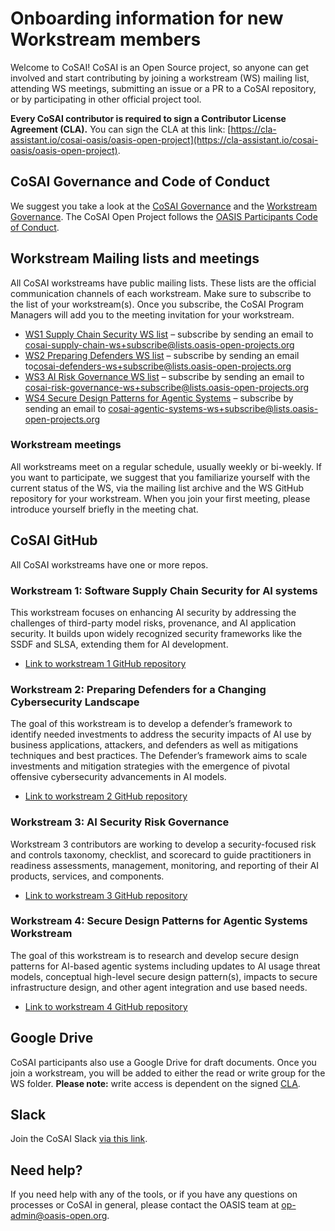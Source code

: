 # Onboarding information for new Workstream members

Welcome to CoSAI! CoSAI is an Open Source project, so anyone can get involved and start contributing by joining a workstream (WS) mailing list, attending WS meetings, submitting an issue or a PR to a CoSAI repository, or by participating in other official project tool. 

**Every CoSAI contributor is required to sign a Contributor License Agreement (CLA).** You can sign the CLA at this link: [https://cla-assistant.io/cosai-oasis/oasis-open-project](https://cla-assistant.io/cosai-oasis/oasis-open-project).

## CoSAI Governance and Code of Conduct
We suggest you take a look at the [CoSAI Governance](https://github.com/cosai-oasis/oasis-open-project/blob/main/GOVERNANCE.md) and the [Workstream Governance](https://github.com/cosai-oasis/oasis-open-project/blob/main/TSC-WS-GOVERNANCE.md).
​The CoSAI Open Project follows the [OASIS Participants Code of Conduct](https://www.oasis-open.org/policies-guidelines/open-projects-process/).

## Workstream Mailing lists and meetings
All CoSAI workstreams have public mailing lists. These lists are the official communication channels of each workstream. Make sure to subscribe to the list of your workstream(s). Once you subscribe, the CoSAI Program Managers will add you to the meeting invitation for your workstream.

* [WS1 Supply Chain Security WS list](https://lists.oasis-open-projects.org/g/cosai-supply-chain-ws/topics) – subscribe by sending an email to [cosai-supply-chain-ws+subscribe@lists.oasis-open-projects.org](mailto:cosai-supply-chain-ws+subscribe@lists.oasis-open-projects.org)
* [WS2 Preparing Defenders WS list](https://lists.oasis-open-projects.org/g/cosai-defenders-ws/topics) – subscribe by sending an email to[cosai-defenders-ws+subscribe@lists.oasis-open-projects.org](mailto:cosai-defenders-ws+subscribe@lists.oasis-open-projects.org)
* [WS3 AI Risk Governance WS list](https://lists.oasis-open-projects.org/g/cosai-risk-governance-ws/topics) – subscribe by sending an email to [cosai-risk-governance-ws+subscribe@lists.oasis-open-projects.org](mailto:cosai-risk-governance-ws+subscribe@lists.oasis-open-projects.org)
* [WS4 Secure Design Patterns for Agentic Systems](https://lists.oasis-open-projects.org/g/cosai-agentic-systems-ws/topics) – subscribe by sending an email to [cosai-agentic-systems-ws+subscribe@lists.oasis-open-projects.org](mailto:cosai-agentic-systems-ws+subscribe@lists.oasis-open-projects.org)

### Workstream meetings
All workstreams meet on a regular schedule, usually weekly or bi-weekly. If you want to participate, we suggest that you familiarize yourself with the current status of the WS, via the mailing list archive and the WS GitHub repository for your workstream. When you join your first meeting, please introduce yourself briefly in the meeting chat.

## CoSAI GitHub
All CoSAI workstreams have one or more repos. 

### Workstream 1: Software Supply Chain Security for AI systems
This workstream focuses on enhancing AI security by addressing the challenges of third-party model risks, provenance, and AI application security. It builds upon widely recognized security frameworks like the SSDF and SLSA, extending them for AI development. 
* [Link to workstream 1 GitHub repository](https://github.com/cosai-oasis/ws1-supply-chain)

### Workstream 2: Preparing Defenders for a Changing Cybersecurity Landscape
The goal of this workstream is to develop a defender’s framework to identify needed investments to address the security impacts of AI use by business applications, attackers, and defenders as well as mitigations techniques and best practices. The Defender’s framework aims to scale investments and mitigation strategies with the emergence of pivotal offensive cybersecurity advancements in AI models. 
* [Link to workstream 2 GitHub repository](https://github.com/cosai-oasis/ws2-defenders)

### Workstream 3: AI Security Risk Governance
Workstream 3 contributors are working to develop a security-focused risk and controls taxonomy, checklist, and scorecard to guide practitioners in readiness assessments, management, monitoring, and reporting of their AI products, services, and components. 
* [Link to workstream 3 GitHub repository](https://github.com/cosai-oasis/ws3-ai-risk-governance)

### Workstream 4: Secure Design Patterns for Agentic Systems Workstream
The goal of this workstream is to research and develop secure design patterns for AI-based agentic systems including updates to AI usage threat models, conceptual high-level secure design pattern(s), impacts to secure infrastructure design, and other agent integration and use based needs.
* [Link to workstream 4 GitHub repository](https://github.com/cosai-oasis/ws4-secure-design-agentic-systems)

## Google Drive
CoSAI participants also use a Google Drive for draft documents. Once you join a workstream, you will be added to either the read or write group for the WS folder. **Please note:** write access is dependent on the signed [CLA](https://cla-assistant.io/cosai-oasis/oasis-open-project).

## Slack
Join the CoSAI Slack [via this link](https://join.slack.com/t/cosai-op/shared_invite/zt-2rbgqtolg-GdajCyOiddYtGJ3cSdk1Jg).

## Need help?
If you need help with any of the tools, or if you have any questions on processes or CoSAI in general, please contact the OASIS team at [op-admin@oasis-open.org](mailto:op-admin@oasis-open.org ).
